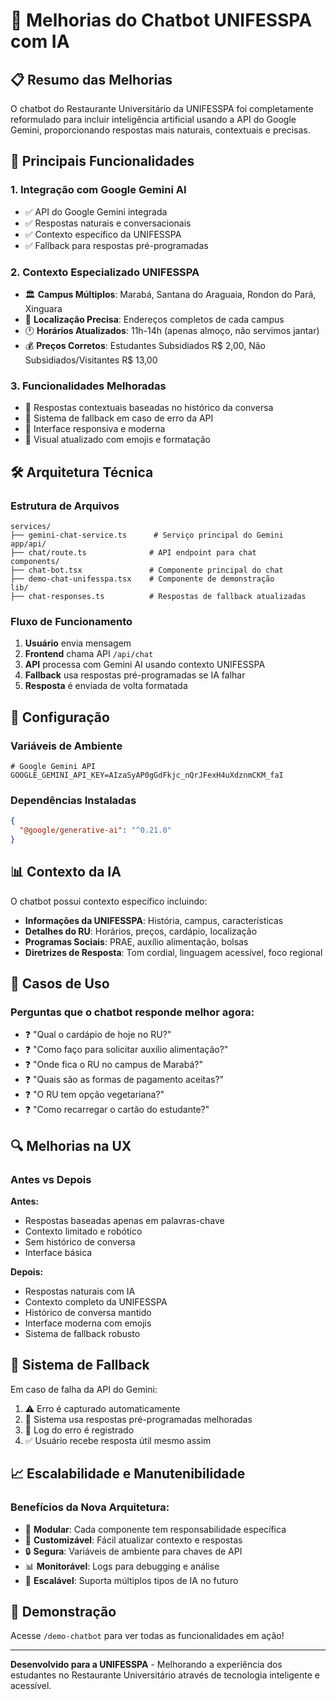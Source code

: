 # 🤖 Melhorias do Chatbot UNIFESSPA com IA

## 📋 Resumo das Melhorias

O chatbot do Restaurante Universitário da UNIFESSPA foi completamente reformulado para incluir inteligência artificial usando a API do Google Gemini, proporcionando respostas mais naturais, contextuais e precisas.

## 🚀 Principais Funcionalidades

### 1. **Integração com Google Gemini AI**
- ✅ API do Google Gemini integrada
- ✅ Respostas naturais e conversacionais  
- ✅ Contexto específico da UNIFESSPA
- ✅ Fallback para respostas pré-programadas

### 2. **Contexto Especializado UNIFESSPA**
- 🏛️ **Campus Múltiplos**: Marabá, Santana do Araguaia, Rondon do Pará, Xinguara
- 📍 **Localização Precisa**: Endereços completos de cada campus
- 🕐 **Horários Atualizados**: 11h-14h (apenas almoço, não servimos jantar)
- 💰 **Preços Corretos**: Estudantes Subsidiados R$ 2,00, Não Subsidiados/Visitantes R$ 13,00

### 3. **Funcionalidades Melhoradas**
- 🎯 Respostas contextuais baseadas no histórico da conversa
- 🔄 Sistema de fallback em caso de erro da API
- 📱 Interface responsiva e moderna
- 🎨 Visual atualizado com emojis e formatação

## 🛠️ Arquitetura Técnica

### Estrutura de Arquivos
```
services/
├── gemini-chat-service.ts      # Serviço principal do Gemini
app/api/
├── chat/route.ts              # API endpoint para chat
components/
├── chat-bot.tsx               # Componente principal do chat
├── demo-chat-unifesspa.tsx    # Componente de demonstração
lib/
├── chat-responses.ts          # Respostas de fallback atualizadas
```

### Fluxo de Funcionamento
1. **Usuário** envia mensagem
2. **Frontend** chama API `/api/chat`
3. **API** processa com Gemini AI usando contexto UNIFESSPA
4. **Fallback** usa respostas pré-programadas se IA falhar
5. **Resposta** é enviada de volta formatada

## 🔧 Configuração

### Variáveis de Ambiente
```env
# Google Gemini API
GOOGLE_GEMINI_API_KEY=AIzaSyAP0gGdFkjc_nQrJFexH4uXdznmCKM_faI
```

### Dependências Instaladas
```json
{
  "@google/generative-ai": "^0.21.0"
}
```

## 📊 Contexto da IA

O chatbot possui contexto específico incluindo:

- **Informações da UNIFESSPA**: História, campus, características
- **Detalhes do RU**: Horários, preços, cardápio, localização
- **Programas Sociais**: PRAE, auxílio alimentação, bolsas
- **Diretrizes de Resposta**: Tom cordial, linguagem acessível, foco regional

## 🎯 Casos de Uso

### Perguntas que o chatbot responde melhor agora:
- ❓ "Qual o cardápio de hoje no RU?"
- ❓ "Como faço para solicitar auxílio alimentação?"
- ❓ "Onde fica o RU no campus de Marabá?"
- ❓ "Quais são as formas de pagamento aceitas?"
- ❓ "O RU tem opção vegetariana?"
- ❓ "Como recarregar o cartão do estudante?"

## 🔍 Melhorias na UX

### Antes vs Depois

**Antes:**
- Respostas baseadas apenas em palavras-chave
- Contexto limitado e robótico
- Sem histórico de conversa
- Interface básica

**Depois:**
- Respostas naturais com IA
- Contexto completo da UNIFESSPA
- Histórico de conversa mantido
- Interface moderna com emojis
- Sistema de fallback robusto

## 🚦 Sistema de Fallback

Em caso de falha da API do Gemini:
1. ⚠️ Erro é capturado automaticamente
2. 🔄 Sistema usa respostas pré-programadas melhoradas
3. 📝 Log do erro é registrado
4. ✅ Usuário recebe resposta útil mesmo assim

## 📈 Escalabilidade e Manutenibilidade

### Benefícios da Nova Arquitetura:
- 🔧 **Modular**: Cada componente tem responsabilidade específica
- 🎨 **Customizável**: Fácil atualizar contexto e respostas
- 🔒 **Segura**: Variáveis de ambiente para chaves de API
- 📊 **Monitorável**: Logs para debugging e análise
- 🚀 **Escalável**: Suporta múltiplos tipos de IA no futuro

## 🎉 Demonstração

Acesse `/demo-chatbot` para ver todas as funcionalidades em ação!

---

**Desenvolvido para a UNIFESSPA** - Melhorando a experiência dos estudantes no Restaurante Universitário através de tecnologia inteligente e acessível. 